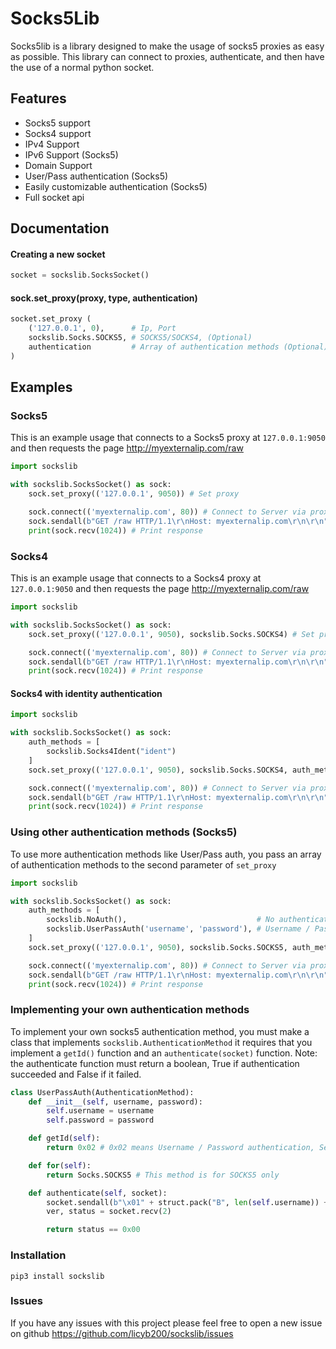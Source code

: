 


# Socks5Lib

Socks5lib is a library designed to make the usage of socks5 proxies as easy as possible.
This library can connect to proxies, authenticate, and then have the use of a normal python socket.

## Features
- Socks5 support
- Socks4 support
- IPv4 Support
- IPv6 Support (Socks5)
- Domain Support
- User/Pass authentication  (Socks5)
- Easily customizable authentication (Socks5)
- Full socket api

## Documentation

#### Creating a new socket
```python
socket = sockslib.SocksSocket()
```
#### sock.set_proxy(proxy, type, authentication)
```python
socket.set_proxy (
	('127.0.0.1', 0),      # Ip, Port
	sockslib.Socks.SOCKS5, # SOCKS5/SOCKS4, (Optional)
	authentication         # Array of authentication methods (Optional)
)
```

## Examples
### Socks5
This is an example usage that connects to a Socks5 proxy at `127.0.0.1:9050` and then requests the page http://myexternalip.com/raw
```python
import sockslib

with sockslib.SocksSocket() as sock:
    sock.set_proxy(('127.0.0.1', 9050)) # Set proxy

    sock.connect(('myexternalip.com', 80)) # Connect to Server via proxy
    sock.sendall(b"GET /raw HTTP/1.1\r\nHost: myexternalip.com\r\n\r\n") # Send HTTP Request
    print(sock.recv(1024)) # Print response
```
### Socks4
This is an example usage that connects to a Socks4 proxy at `127.0.0.1:9050` and then requests the page http://myexternalip.com/raw
```python
import sockslib

with sockslib.SocksSocket() as sock:
    sock.set_proxy(('127.0.0.1', 9050), sockslib.Socks.SOCKS4) # Set proxy

    sock.connect(('myexternalip.com', 80)) # Connect to Server via proxy
    sock.sendall(b"GET /raw HTTP/1.1\r\nHost: myexternalip.com\r\n\r\n") # Send HTTP Request
    print(sock.recv(1024)) # Print response
```
#### Socks4 with identity authentication
```python
import sockslib

with sockslib.SocksSocket() as sock:
    auth_methods = [
        sockslib.Socks4Ident("ident")
    ]
    sock.set_proxy(('127.0.0.1', 9050), sockslib.Socks.SOCKS4, auth_methods) # Set proxy

    sock.connect(('myexternalip.com', 80)) # Connect to Server via proxy
    sock.sendall(b"GET /raw HTTP/1.1\r\nHost: myexternalip.com\r\n\r\n") # Send HTTP Request
    print(sock.recv(1024)) # Print response
```

### Using other authentication methods (Socks5)
To use more authentication methods like User/Pass auth, you pass an array of authentication methods to the second parameter of `set_proxy`
```python
import sockslib

with sockslib.SocksSocket() as sock:
    auth_methods = [
        sockslib.NoAuth(),                             # No authentication
        sockslib.UserPassAuth('username', 'password'), # Username / Password authentication
    ]
    sock.set_proxy(('127.0.0.1', 9050), sockslib.Socks.SOCKS5, auth_methods) # Set proxy

    sock.connect(('myexternalip.com', 80)) # Connect to Server via proxy
    sock.sendall(b"GET /raw HTTP/1.1\r\nHost: myexternalip.com\r\n\r\n") # Send HTTP Request
    print(sock.recv(1024)) # Print response
```

### Implementing your own authentication methods
To implement your own socks5 authentication method, you must make a class that implements `sockslib.AuthenticationMethod` it requires that you implement a `getId()` function and an `authenticate(socket)` function. Note: the authenticate function must return a boolean, True if authentication succeeded and False if it failed.

```python
class UserPassAuth(AuthenticationMethod):
    def __init__(self, username, password):
        self.username = username
        self.password = password

    def getId(self):
        return 0x02 # 0x02 means Username / Password authentication, See https://en.wikipedia.org/wiki/SOCKS#SOCKS5 for a list of all authentication ID's

    def for(self):
        return Socks.SOCKS5 # This method is for SOCKS5 only

    def authenticate(self, socket):
        socket.sendall(b"\x01" + struct.pack("B", len(self.username)) + self.username.encode() + struct.pack("B", len(self.password)) + self.password.encode())
        ver, status = socket.recv(2)

        return status == 0x00

```

### Installation

`pip3 install sockslib`

### Issues

If you have any issues with this project please feel free to open a new issue on github
https://github.com/licyb200/sockslib/issues
